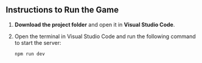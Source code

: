 ## Instructions to Run the Game

1. **Download the project folder** and open it in **Visual Studio Code**.
2. Open the terminal in Visual Studio Code and run the following command to start the server:

   ```bash
   npm run dev
